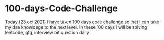 # 100-days-Code-Challenge


Today (23 oct 2021) i have taken 100 days code challenge so that i can take my dsa knowldege to the next level. In these 100 days i will be solving leetcode, gfg, interview bit question daily
